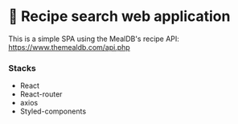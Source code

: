 # 🥘 Recipe search web application

This is a simple SPA using the MealDB's recipe API: https://www.themealdb.com/api.php

### Stacks
- React
- React-router
- axios
- Styled-components

